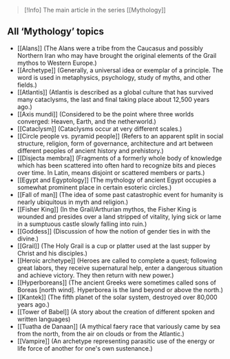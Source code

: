 > [!Info] The main article in the series [[Mythology]]

All ‘Mythology’ topics
----------------------

*   [[Alans]] (The Alans were a tribe from the Caucasus and possibly Northern Iran who may have brought the original elements of the Grail mythos to Western Europe.)
*   [[Archetype]] (Generally, a universal idea or exemplar of a principle. The word is used in metaphysics, psychology, study of myths, and other fields.)
*   [[Atlantis]] (Atlantis is described as a global culture that has survived many cataclysms, the last and final taking place about 12,500 years ago.)
*   [[Axis mundi]] (Considered to be the point where three worlds converged: Heaven, Earth, and the netherworld.)
*   [[Cataclysm]] (Cataclysms occur at very different scales.)
*   [[Circle people vs. pyramid people]] (Refers to an apparent split in social structure, religion, form of governance, architecture and art between different peoples of ancient history and prehistory.)
*   [[Disjecta membra]] (Fragments of a formerly whole body of knowledge which has been scattered into often hard to recognize bits and pieces over time. In Latin, means disjoint or scattered members or parts.)
*   [[Egypt and Egyptology]] (The mythology of ancient Egypt occupies a somewhat prominent place in certain esoteric circles.)
*   [[Fall of man]] (The idea of some past catastrophic event for humanity is nearly ubiquitous in myth and religion.)
*   [[Fisher King]] (In the Grail/Arthurian mythos, the Fisher King is wounded and presides over a land stripped of vitality, lying sick or lame in a sumptuous castle slowly falling into ruin.)
*   [[Goddess]] (Discussion of how the notion of gender ties in with the divine.)
*   [[Grail]] (The Holy Grail is a cup or platter used at the last supper by Christ and his disciples.)
*   [[Heroic archetype]] (Heroes are called to complete a quest; following great labors, they receive supernatural help, enter a dangerous situation and achieve victory. They then return with new power.)
*   [[Hyperboreans]] (The ancient Greeks were sometimes called sons of Boreas \[north wind\]. Hyperborea is the land beyond or above the north.)
*   [[Kantek]] (The fifth planet of the solar system, destroyed over 80,000 years ago.)
*   [[Tower of Babel]] (A story about the creation of different spoken and written languages)
*   [[Tuatha de Danaan]] (A mythical faery race that variously came by sea from the north, from the air on clouds or from the Atlantic.)
*   [[Vampire]] (An archetype representing parasitic use of the energy or life force of another for one's own sustenance.)